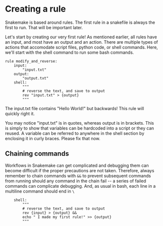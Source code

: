 # Creating a rule

Snakemake is based around rules. The first rule in a snakefile is always the first to run. That will be important later.

Let's start by creating our very first rule!
As mentioned earlier, all rules have an input, and most have an output and an action.
There are multiple types of actions that accomodate script files, python code, or shell commands.
Here, we'll start with the shell command to run some bash commands.

```snakemake
rule modify_and_reverse:
    input:
        "input.txt"
    output:
        "output.txt"
    shell:
        """
        # reverse the text, and save to output
        rev "input.txt" > {output}
        """
```

The input.txt file contains "Hello World!" but backwards! This rule will quickly right it.

You may notice "input.txt" is in quotes, whereas output is in brackets. This is simply to show that 
variables can be hardcoded into a script or they can reused. A variable can be referred to anywhere in
the shell section by enclosing it in curly braces. Please fix that now.

## Chaining commands

Workflows in Snakemake can get complicated and debugging them can become difficult
if the proper precautions are not taken. Therefore, always remember to chain commands with `&&` 
to prevent subsequent commands from running should any command in the chain fail -- a series of failed commands
can complicate debugging.
And, as usual in bash, each line in a multiline command should end in `\`

```snakemake
    shell:
        """
        # reverse the text, and save to output
        rev {input} > {output} &&
        echo " I made my first rule!" >> {output}
        """
